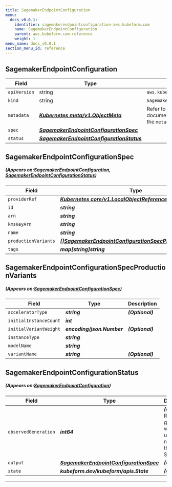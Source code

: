 ```yaml
---
title: SagemakerEndpointConfiguration
menu:
  docs_v0.0.1:
    identifier: sagemakerendpointconfiguration-aws.kubeform.com
    name: SagemakerEndpointConfiguration
    parent: aws.kubeform.com-reference
    weight: 1
menu_name: docs_v0.0.1
section_menu_id: reference
---
```


## SagemakerEndpointConfiguration
| Field | Type | Description |
| ------ | ----- | ----------- |
| `apiVersion` | string | `aws.kubeform.com/v1alpha1` |
|    `kind` | string | `SagemakerEndpointConfiguration` |
| `metadata` | ***[Kubernetes meta/v1.ObjectMeta](https://kubernetes.io/docs/reference/generated/kubernetes-api/v1.13/#objectmeta-v1-meta)***|Refer to the Kubernetes API documentation for the fields of the `metadata` field.|
| `spec` | ***[SagemakerEndpointConfigurationSpec](#SagemakerEndpointConfigurationSpec)***||
| `status` | ***[SagemakerEndpointConfigurationStatus](#SagemakerEndpointConfigurationStatus)***||
## SagemakerEndpointConfigurationSpec
##### (Appears on:[SagemakerEndpointConfiguration](#SagemakerEndpointConfiguration), [SagemakerEndpointConfigurationStatus](#SagemakerEndpointConfigurationStatus))
| Field | Type | Description |
| ------ | ----- | ----------- |
| `providerRef` | ***[Kubernetes core/v1.LocalObjectReference](https://kubernetes.io/docs/reference/generated/kubernetes-api/v1.13/#localobjectreference-v1-core)***||
| `id` | ***string***||
| `arn` | ***string***| ***(Optional)*** |
| `kmsKeyArn` | ***string***| ***(Optional)*** |
| `name` | ***string***| ***(Optional)*** |
| `productionVariants` | ***[[]SagemakerEndpointConfigurationSpecProductionVariants](#SagemakerEndpointConfigurationSpecProductionVariants)***||
| `tags` | ***map[string]string***| ***(Optional)*** |
## SagemakerEndpointConfigurationSpecProductionVariants
##### (Appears on:[SagemakerEndpointConfigurationSpec](#SagemakerEndpointConfigurationSpec))
| Field | Type | Description |
| ------ | ----- | ----------- |
| `acceleratorType` | ***string***| ***(Optional)*** |
| `initialInstanceCount` | ***int***||
| `initialVariantWeight` | ***encoding/json.Number***| ***(Optional)*** |
| `instanceType` | ***string***||
| `modelName` | ***string***||
| `variantName` | ***string***| ***(Optional)*** |
## SagemakerEndpointConfigurationStatus
##### (Appears on:[SagemakerEndpointConfiguration](#SagemakerEndpointConfiguration))
| Field | Type | Description |
| ------ | ----- | ----------- |
| `observedGeneration` | ***int64***| ***(Optional)*** Resource generation, which is updated on mutation by the API Server.|
| `output` | ***[SagemakerEndpointConfigurationSpec](#SagemakerEndpointConfigurationSpec)***| ***(Optional)*** |
| `state` | ***kubeform.dev/kubeform/apis.State***| ***(Optional)*** |
---
